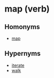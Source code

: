 # map (verb)

## Homonyms

  - [map](map_n.md)

## Hypernyms

  - [iterate](iterate.md)
  - [walk](walk.md)

[1]: README.md